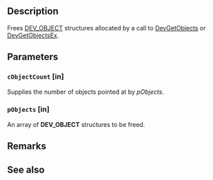 ## Description

Frees [DEV_OBJECT](https://learn.microsoft.com/windows/win32/api/devquerydef/ns-devquerydef-dev_object) structures allocated by a call to [DevGetObjects](https://learn.microsoft.com/windows/win32/api/devquery/nf-devquery-devgetobjects) or [DevGetObjectsEx](https://learn.microsoft.com/windows/win32/api/devquery/nf-devquery-devgetobjectsex).

## Parameters

### `cObjectCount` [in]

Supplies the number of objects pointed at by *pObjects*.

### `pObjects` [in]

An array of **DEV_OBJECT** structures to be freed.

## Remarks

## See also